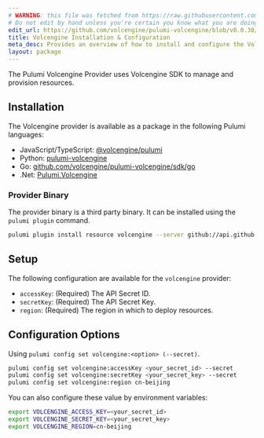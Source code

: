 ```yaml
---
# WARNING: this file was fetched from https://raw.githubusercontent.com/volcengine/pulumi-volcengine/v0.0.38/docs/installation-configuration.md
# Do not edit by hand unless you're certain you know what you are doing!
edit_url: https://github.com/volcengine/pulumi-volcengine/blob/v0.0.38/docs/installation-configuration.md
title: Volcengine Installation & Configuration
meta_desc: Provides an overview of how to install and configure the Volcengine Provider
layout: package
---
```


The Pulumi Volcengine Provider uses Volcengine SDK to manage and provision resources.

## Installation

The Volcengine provider is available as a package in the following Pulumi languages:

- JavaScript/TypeScript: [@volcengine/pulumi](https://www.npmjs.com/package/@volcengine/pulumi)
- Python: [pulumi-volcengine](https://pypi.org/project/pulumi-volcengine/)
- Go: [github.com/volcengine/pulumi-volcengine/sdk/go](https://pkg.go.dev/github.com/volcengine/pulumi-volcengine/sdk)
- .Net: [Pulumi.Volcengine](https://www.nuget.org/packages/Pulumi.Volcengine)

### Provider Binary

The provider binary is a third party binary. It can be installed using the `pulumi plugin` command.

```bash
pulumi plugin install resource volcengine --server github://api.github.com/volcengine
```

## Setup

The following configuration are available for the `volcengine` provider:
- `accessKey`: (Required) The API Secret ID.
- `secretKey`: (Required) The API Secret Key.
- `region`: (Required) The region in which to deploy resources.

## Configuration Options

Using `pulumi config set volcengine:<option> (--secret)`.

```bash
pulumi config set volcengine:accessKey <your_secret_id> --secret
pulumi config set volcengine:secretKey <your_secret_key> --secret
pulumi config set volcengine:region cn-beijing
```

You can also configure these value by environment variables:

```bash
export VOLCENGINE_ACCESS_KEY=<your_secret_id>
export VOLCENGINE_SECRET_KEY=<your_secret_key>
export VOLCENGINE_REGION=cn-beijing
```